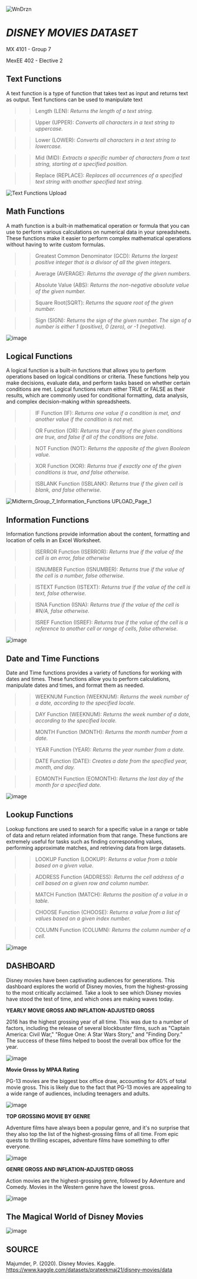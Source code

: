    ![WnDrzn](https://github.com/renseeel/MX-4101-Group-7_Midterm_Disney_Movies_Dataset/assets/92082602/204a3d53-6b5b-4a46-b0c5-c8ee987652de)

# *DISNEY MOVIES DATASET*
MX 4101 - Group 7

MexEE 402 - Elective 2 

## Text Functions
A text function is a type of function that takes text as input and returns text as output. Text functions can be used to manipulate text 

>>Length (LEN): *Returns the length of a text string.*

>>Upper (UPPER): *Converts all characters in a text string to uppercase.*

>>Lower (LOWER): *Converts all characters in a text string to lowercase.*

>>Mid (MID): *Extracts a specific number of characters from a text string, starting at a specified position.*

>>Replace (REPLACE): *Replaces all occurrences of a specified text string with another specified text string.*

![Text Functions Upload](https://github.com/renseeel/MX-4101-Group-7_Midterm_Disney_Movies_Dataset/assets/92082602/75fcde06-a7b5-4b27-8ce0-7e57a32fe75b)


## Math Functions
A math function is a built-in mathematical operation or formula that you can use to perform various calculations on numerical data in your spreadsheets. These functions make it easier to perform complex mathematical operations without having to write custom formulas. 

>>Greatest Common Denominator (GCD): *Returns the largest positive integer that is a divisor of all the given integers.*

>>Average (AVERAGE): *Returns the average of the given numbers.*

>>Absolute Value (ABS): *Returns the non-negative absolute value of the given number.*

>>Square Root(SQRT): *Returns the square root of the given number.*

>>Sign (SIGN): *Returns the sign of the given number. The sign of a number is either 1 (positive), 0 (zero), or -1 (negative).*

![image](https://github.com/renseeel/MX-4101-Group-7_Midterm_Disney_Movies_Dataset/assets/143622288/7c4dd26f-f2e9-49c0-8df9-9bed16f884fb)


## Logical Functions
A logical function is a built-in functions that allows you to perform operations based on logical conditions or criteria. These functions help you make decisions, evaluate data, and perform tasks based on whether certain conditions are met. Logical functions return either TRUE or FALSE as their results, which are commonly used for conditional formatting, data analysis, and complex decision-making within spreadsheets. 

>>IF Function (IF): *Returns one value if a condition is met, and another value if the condition is not met.*

>>OR Function (OR): *Returns true if any of the given conditions are true, and false if all of the conditions are false.*

>>NOT Function (NOT): *Returns the opposite of the given Boolean value.* 

>>XOR Function (XOR): *Returns true if exactly one of the given conditions is true, and false otherwise.*

>>ISBLANK Function (ISBLANK): *Returns true if the given cell is blank, and false otherwise.*

![Midterm_Group_7_Information_Functions UPLOAD_Page_1](https://github.com/renseeel/MX-4101-Group-7_Midterm_Disney_Movies_Dataset/assets/92082602/7276cbe2-dde3-4e77-b36d-9c671c1d978d)


## Information Functions
Information functions provide information about the content, formatting and location of cells in an Excel Worksheet.

>>ISERROR Function (ISERROR): *Returns true if the value of the cell is an error, false otherwise*

>>ISNUMBER Function (ISNUMBER): *Returns true if the value of the cell is a number, false otherwise.*

>>ISTEXT Function (ISTEXT): *Returns true if the value of the cell is text, false otherwise.*

>>ISNA Function (ISNA): *Returns true if the value of the cell is #N/A, false otherwise.*

>>ISREF Function (ISREF): *Returns true if the value of the cell is a reference to another cell or range of cells, false otherwise.*

![image](https://github.com/renseeel/MX-4101-Group-7_Midterm_Disney_Movies_Dataset/assets/143622288/a227bc80-8a11-4234-8b0c-c5877df4e2fc)


## Date and Time Functions
Date and Time functions provides a variety of functions for working with dates and times. These functions allow you to perform calculations, manipulate dates and times, and format them as needed. 
 
 >>WEEKNUM Function (WEEKNUM): *Returns the week number of a date, according to the specified locale.*

>>DAY Function (WEEKNUM): *Returns the week number of a date, according to the specified locale.*

>>MONTH Function (MONTH): *Returns the month number from a date.*

>>YEAR Function (YEAR): *Returns the year number from a date.*

>>DATE Function (DATE): *Creates a date from the specified year, month, and day.*

>>EOMONTH Function (EOMONTH): *Returns the last day of the month for a specified date.*

![image](https://github.com/renseeel/MX-4101-Group-7_Midterm_Disney_Movies_Dataset/assets/143622288/4b6e316d-2d63-4924-931e-68f6400a972b)


## Lookup Functions
Lookup functions are used to search for a specific value in a range or table of data and return related information from that range. These functions are extremely useful for tasks such as finding corresponding values, performing approximate matches, and retrieving data from large datasets.

>>LOOKUP Function (LOOKUP): *Returns a value from a table based on a given value.*

>>ADDRESS Function (ADDRESS): *Returns the cell address of a cell based on a given row and column number.*

>>MATCH Function (MATCH): *Returns the position of a value in a table.*

>>CHOOSE Function (CHOOSE): *Returns a value from a list of values based on a given index number.*

>>COLUMN Function (COLUMN): *Returns the column number of a cell.*

![image](https://github.com/renseeel/MX-4101-Group-7_Midterm_Disney_Movies_Dataset/assets/143622288/7ac21598-f2be-4a0b-a267-fc863305720d)


## DASHBOARD

Disney movies have been captivating audiences for generations. This dashboard explores the world of Disney movies, from the highest-grossing to the most critically acclaimed. Take a look to see which Disney movies have stood the test of time, and which ones are making waves today.

**YEARLY MOVIE GROSS AND INFLATION-ADJUSTED GROSS**

2016 has the highest grossing year of all time. This was due to a number of factors, including the release of several blockbuster films, such as "Captain America: Civil War," "Rogue One: A Star Wars Story," and "Finding Dory." The success of these films helped to boost the overall box office for the year.

![image](https://github.com/renseeel/MX-4101-Group-7_Midterm_Disney_Movies_Dataset/assets/143622288/f058081e-24f9-4ad5-bcf2-4b3af2ea8f44)


**Movie Gross by MPAA Rating**

PG-13 movies are the biggest box office draw, accounting for 40% of total movie gross. This is likely due to the fact that PG-13 movies are appealing to a wide range of audiences, including teenagers and adults.

![image](https://github.com/renseeel/MX-4101-Group-7_Midterm_Disney_Movies_Dataset/assets/143622288/84be9532-b1d9-4a75-a5d6-c2bf614babcb)


**TOP GROSSING MOVIE BY GENRE**

Adventure films have always been a popular genre, and it's no surprise that they also top the list of the highest-grossing films of all time. From epic quests to thrilling escapes, adventure films have something to offer everyone.

![image](https://github.com/renseeel/MX-4101-Group-7_Midterm_Disney_Movies_Dataset/assets/143622288/55dd19f5-31fc-4845-9acc-5ab702d97384)

**GENRE GROSS  AND INFLATION-ADJUSTED GROSS**

Action movies are the highest-grossing genre, followed by Adventure and Comedy. Movies in the Western genre have the lowest gross.

![image](https://github.com/renseeel/MX-4101-Group-7_Midterm_Disney_Movies_Dataset/assets/143622288/1c277308-c601-4698-8679-3d777d86908f)

## The Magical World of Disney Movies
![image](https://github.com/renseeel/MX-4101-Group-7_Midterm_Disney_Movies_Dataset/assets/143627650/31eb0e0e-57ad-4c86-8983-b28d33d7027a)


## SOURCE

Majumder, P. (2020). Disney Movies. Kaggle. https://www.kaggle.com/datasets/prateekmaj21/disney-movies/data

